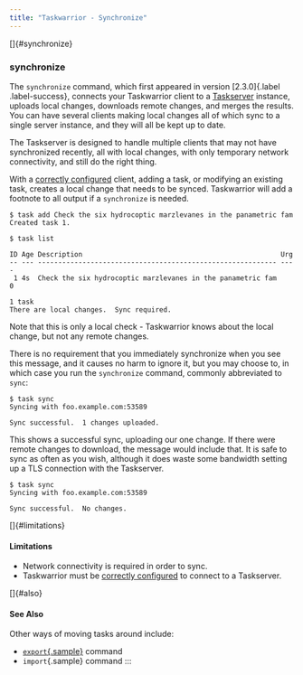 ```yaml
---
title: "Taskwarrior - Synchronize"
---
```


[]{#synchronize}

### synchronize

The `synchronize` command, which first appeared in version [2.3.0]{.label
.label-success}, connects your Taskwarrior client to a
[Taskserver](/docs/#taskd) instance, uploads local changes, downloads remote
changes, and merges the results. You can have several clients making local
changes all of which sync to a single server instance, and they will all be kept
up to date.

The Taskserver is designed to handle multiple clients that may not have
synchronized recently, all with local changes, with only temporary network
connectivity, and still do the right thing.

With a [correctly configured](/docs/taskserver/taskwarrior.html) client, adding
a task, or modifying an existing task, creates a local change that needs to be
synced. Taskwarrior will add a footnote to all output if a `synchronize` is
needed.

    $ task add Check the six hydrocoptic marzlevanes in the panametric fam
    Created task 1.

    $ task list

    ID Age Description                                                 Urg
    -- --- ----------------------------------------------------------- ----
     1 4s  Check the six hydrocoptic marzlevanes in the panametric fam    0

    1 task
    There are local changes.  Sync required.

Note that this is only a local check - Taskwarrior knows about the local change,
but not any remote changes.

There is no requirement that you immediately synchronize when you see this
message, and it causes no harm to ignore it, but you may choose to, in which
case you run the `synchronize` command, commonly abbreviated to `sync`:

    $ task sync
    Syncing with foo.example.com:53589

    Sync successful.  1 changes uploaded.

This shows a successful sync, uploading our one change. If there were remote
changes to download, the message would include that. It is safe to sync as often
as you wish, although it does waste some bandwidth setting up a TLS connection
with the Taskserver.

    $ task sync
    Syncing with foo.example.com:53589

    Sync successful.  No changes.

[]{#limitations}

#### Limitations

-   Network connectivity is required in order to sync.
-   Taskwarrior must be [correctly
    configured](/docs/taskserver/taskwarrior.html) to connect to a Taskserver.

[]{#also}

#### See Also

Other ways of moving tasks around include:

-   [`export`{.sample}](/docs/commands/export.html) command
-   `import`{.sample} command
:::
